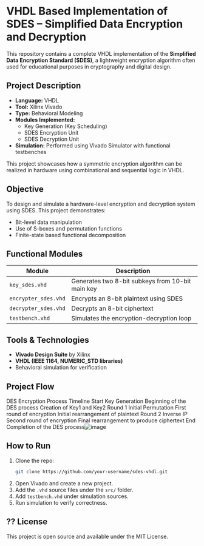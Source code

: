 # VHDL Based Implementation of SDES – Simplified Data Encryption and Decryption

This repository contains a complete VHDL implementation of the **Simplified Data Encryption Standard (SDES)**, a lightweight encryption algorithm often used for educational purposes in cryptography and digital design.

##  Project Description

- **Language:** VHDL  
- **Tool:** Xilinx Vivado  
- **Type:** Behavioral Modeling  
- **Modules Implemented:**  
  - Key Generation (Key Scheduling)
  - SDES Encryption Unit
  - SDES Decryption Unit
- **Simulation:** Performed using Vivado Simulator with functional testbenches

This project showcases how a symmetric encryption algorithm can be realized in hardware using combinational and sequential logic in VHDL.

##  Objective

To design and simulate a hardware-level encryption and decryption system using SDES. This project demonstrates:
- Bit-level data manipulation
- Use of S-boxes and permutation functions
- Finite-state based functional decomposition

##  Functional Modules

| Module          | Description                                     |
|-----------------|-------------------------------------------------|
| `key_sdes.vhd`  | Generates two 8-bit subkeys from 10-bit main key|
| `encrypter_sdes.vhd` | Encrypts an 8-bit plaintext using SDES    |
| `decrypter_sdes.vhd` | Decrypts an 8-bit ciphertext               |
| `testbench.vhd` | Simulates the encryption-decryption loop       |

##  Tools & Technologies

-  **Vivado Design Suite** by Xilinx
-  **VHDL (IEEE 1164, NUMERIC_STD libraries)**
-  Behavioral simulation for verification







##  Project Flow
DES Encryption Process Timeline
Start
Key Generation
Beginning of the DES process
Creation of Key1 and Key2
Round 1
Initial Permutation
First round of encryption
Initial rearrangement of plaintext
Round 2
Inverse IP
Second round of encryption
Final rearrangement to produce ciphertext
End
Completion of the DES process![image](https://github.com/user-attachments/assets/bd4231f0-1c10-4b10-9737-835ad4d0b298)



##  How to Run

1. Clone the repo:
    ```bash
    git clone https://github.com/your-username/sdes-vhdl.git
    ```
2. Open Vivado and create a new project.
3. Add the `.vhd` source files under the `src/` folder.
4. Add `testbench.vhd` under simulation sources.
5. Run simulation to verify correctness.

## ?? License

This project is open source and available under the MIT License.
